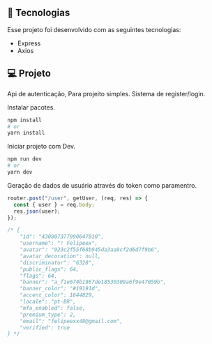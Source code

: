 ## 🚀 Tecnologias

Esse projeto foi desenvolvido com as seguintes tecnologias:

- Express
- Axios

## 💻 Projeto

Api de autenticação, Para projeito simples. Sistema de register/login.

Instalar pacotes.

```sh
npm install
# or
yarn install
```

Iniciar projeto com Dev.

```sh
npm run dev
# or
yarn dev
```

Geração de dados de usuário através do token como paramentro.
~~~javascript
router.post("/user", getUser, (req, res) => {
  const { user } = req.body;
  res.json(user);
});

/* {
	"id": "430807377990647810",
	"username": "! Felipeex",
	"avatar": "923c2f55f68b945da3aa9cf2d6d7f9b6",
	"avatar_decoration": null,
	"discriminator": "6328",
	"public_flags": 64,
	"flags": 64,
	"banner": "a_f1e674b1967de18530309a6f9e47059b",
	"banner_color": "#19191d",
	"accent_color": 1644829,
	"locale": "pt-BR",
	"mfa_enabled": false,
	"premium_type": 2,
	"email": "felipeexx48@gmail.com",
	"verified": true
} */
~~~
